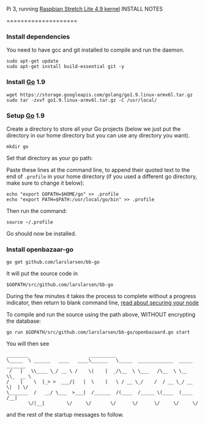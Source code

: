 Pi 3, running [Raspbian Stretch Lite 4.9 kernel](https://www.raspberrypi.org/downloads/raspbian/) INSTALL NOTES

====================

### Install dependencies

You need to have gcc and git installed to compile and run the daemon.
```
sudo apt-get update
sudo apt-get install build-essential git -y
```

### Install [Go](https://golang.org/) 1.9
```
wget https://storage.googleapis.com/golang/go1.9.linux-armv6l.tar.gz
sudo tar -zxvf go1.9.linux-armv6l.tar.gz -C /usr/local/
```

### Setup [Go](https://golang.org/) 1.9

Create a directory to store all your Go projects (below we just put the directory in our home directory but you can use any directory you want).
```
mkdir go
```

Set that directory as your go path:

Paste these lines at the command line, to append their quoted text to the end of `.profile` in your home directory (if you used a different go directory, make sure to change it below):
```
echo "export GOPATH=$HOME/go" >> .profile
echo "export PATH=$PATH:/usr/local/go/bin" >> .profile
```

Then run the command:
```
source ~/.profile
```

Go should now be installed.

### Install openbazaar-go
```
go get github.com/larslarsen/bb-go
```

It will put the source code in 
```
$GOPATH/src/github.com/larslarsen/bb-go
```

During the few minutes it takes the process to complete without a progress indicator, then return to blank command line, [read about securing your node](https://github.com/larslarsen/bb-go/blob/master/docs/security.md)

To compile and run the source using the path above, WITHOUT encrypting the database:
```
go run $GOPATH/src/github.com/larslarsen/bb-go/openbazaard.go start
```

You will then see 
```
________                      __________
\_____  \ ______   ____   ____\______   \_____  _____________  _____ _______
 /   |   \\____ \_/ __ \ /    \|    |  _/\__  \ \___   /\__  \ \__  \\_  __ \ 
/    |    \  |_> >  ___/|   |  \    |   \ / __ \_/    /  / __ \_/ __ \|  | \/
\_______  /   __/ \___  >___|  /______  /(____  /_____ \(____  (____  /__|
        \/|__|        \/     \/       \/      \/      \/     \/     \/
```
and the rest of the startup messages to follow.
